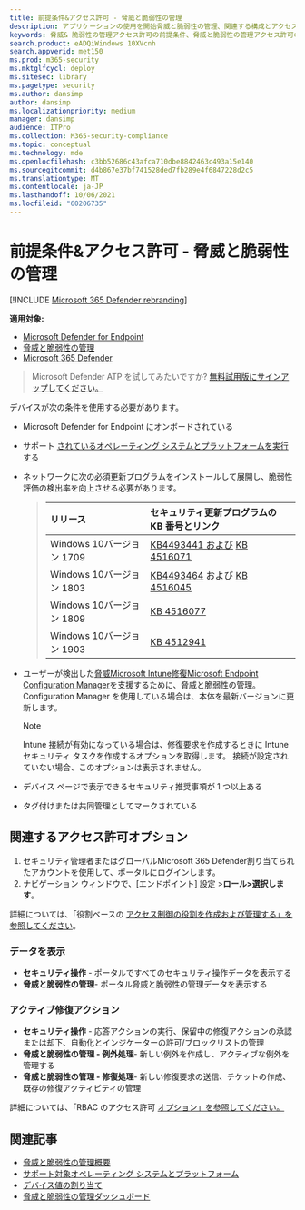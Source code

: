 ```yaml
---
title: 前提条件&アクセス許可 - 脅威と脆弱性の管理
description: アプリケーションの使用を開始脅威と脆弱性の管理、関連する構成とアクセス許可を持っている必要があります。
keywords: 脅威& 脆弱性の管理アクセス許可の前提条件、脅威と脆弱性の管理アクセス許可の前提条件、Microsoft Defender for Endpoint TVM アクセス許可の前提条件、脆弱性の管理
search.product: eADQiWindows 10XVcnh
search.appverid: met150
ms.prod: m365-security
ms.mktglfcycl: deploy
ms.sitesec: library
ms.pagetype: security
ms.author: dansimp
author: dansimp
ms.localizationpriority: medium
manager: dansimp
audience: ITPro
ms.collection: M365-security-compliance
ms.topic: conceptual
ms.technology: mde
ms.openlocfilehash: c3bb52686c43afca710dbe8842463c493a15e140
ms.sourcegitcommit: d4b867e37bf741528ded7fb289e4f6847228d2c5
ms.translationtype: MT
ms.contentlocale: ja-JP
ms.lasthandoff: 10/06/2021
ms.locfileid: "60206735"
---
```

# <a name="prerequisites--permissions---threat-and-vulnerability-management"></a>前提条件&アクセス許可 - 脅威と脆弱性の管理

[!INCLUDE [Microsoft 365 Defender rebranding](../../includes/microsoft-defender.md)]

**適用対象:**

- [Microsoft Defender for Endpoint](https://go.microsoft.com/fwlink/?linkid=2154037)
- [脅威と脆弱性の管理](next-gen-threat-and-vuln-mgt.md)
- [Microsoft 365 Defender](https://go.microsoft.com/fwlink/?linkid=2118804)

> Microsoft Defender ATP を試してみたいですか? [無料試用版にサインアップしてください。](https://signup.microsoft.com/create-account/signup?products=7f379fee-c4f9-4278-b0a1-e4c8c2fcdf7e&ru=https://aka.ms/MDEp2OpenTrial?ocid=docs-wdatp-portaloverview-abovefoldlink)

デバイスが次の条件を使用する必要があります。

- Microsoft Defender for Endpoint にオンボードされている

- サポート [されているオペレーティング システムとプラットフォームを実行する](tvm-supported-os.md)

- ネットワークに次の必須更新プログラムをインストールして展開し、脆弱性評価の検出率を向上させる必要があります。

  > リリース | セキュリティ更新プログラムの KB 番号とリンク
  > :---|:---
  > Windows 10バージョン 1709 | [KB4493441 および](https://support.microsoft.com/help/4493441/windows-10-update-kb4493441) [KB 4516071](https://support.microsoft.com/help/4516071/windows-10-update-kb4516071)
  > Windows 10バージョン 1803 | [KB4493464](https://support.microsoft.com/help/4493464) および [KB 4516045](https://support.microsoft.com/help/4516045/windows-10-update-kb4516045)
  > Windows 10バージョン 1809 | [KB 4516077](https://support.microsoft.com/help/4516077/windows-10-update-kb4516077)
  > Windows 10バージョン 1903 | [KB 4512941](https://support.microsoft.com/help/4512941/windows-10-update-kb4512941)

- ユーザーが検出した[脅威Microsoft Intune](/mem/intune/fundamentals/what-is-intune)[修復Microsoft Endpoint Configuration Manager](/mem/configmgr/protect/deploy-use/endpoint-protection-configure)を支援するために、脅威と脆弱性の管理。 Configuration Manager を使用している場合は、本体を最新バージョンに更新します。

  > [!NOTE]
  > Intune 接続が有効になっている場合は、修復要求を作成するときに Intune セキュリティ タスクを作成するオプションを取得します。 接続が設定されていない場合、このオプションは表示されません。

- デバイス ページで表示できるセキュリティ推奨事項が 1 つ以上ある

- タグ付けまたは共同管理としてマークされている

## <a name="relevant-permission-options"></a>関連するアクセス許可オプション

1. セキュリティ管理者またはグローバルMicrosoft 365 Defender割り当てられたアカウントを使用して、ポータルにログインします。
2. ナビゲーション ウィンドウで、[エンドポイント] 設定 >**ロール>選択します**。

詳細については、「役割ベースの [アクセス制御の役割を作成および管理する」を参照してください](user-roles.md)。

### <a name="view-data"></a>データを表示

- **セキュリティ操作** - ポータルですべてのセキュリティ操作データを表示する
- **脅威と脆弱性の管理**- ポータル脅威と脆弱性の管理データを表示する

### <a name="active-remediation-actions"></a>アクティブ修復アクション

- **セキュリティ操作** - 応答アクションの実行、保留中の修復アクションの承認または却下、自動化とインジケーターの許可/ブロックリストの管理
- **脅威と脆弱性の管理 - 例外処理**- 新しい例外を作成し、アクティブな例外を管理する
- **脅威と脆弱性の管理 - 修復処理**- 新しい修復要求の送信、チケットの作成、既存の修復アクティビティの管理

詳細については、「RBAC のアクセス許可 [オプション」を参照してください。](user-roles.md#permission-options)

## <a name="related-articles"></a>関連記事

- [脅威と脆弱性の管理概要](next-gen-threat-and-vuln-mgt.md)
- [サポート対象オペレーティング システムとプラットフォーム](tvm-supported-os.md)
- [デバイス値の割り当て](tvm-assign-device-value.md)
- [脅威と脆弱性の管理ダッシュボード](tvm-dashboard-insights.md)

